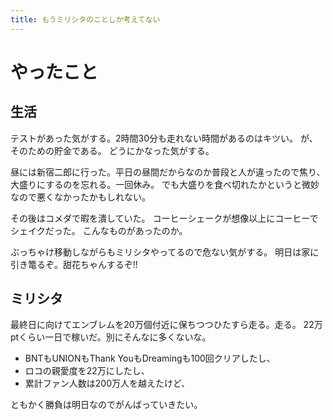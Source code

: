 ```yaml
---
title: もうミリシタのことしか考えてない
---
```


# やったこと

## 生活

テストがあった気がする。2時間30分も走れない時間があるのはキツい。
が、そのための貯金である。
どうにかなった気がする。

昼には新宿二郎に行った。平日の昼間だからなのか普段と人が違ったので焦り、大盛りにするのを忘れる。一回休み。
でも大盛りを食べ切れたかというと微妙なので悪くなかったかもしれない。

その後はコメダで暇を潰していた。
コーヒーシェークが想像以上にコーヒーでシェイクだった。
こんなものがあったのか。

ぶっちゃけ移動しながらもミリシタやってるので危ない気がする。
明日は家に引き篭るぞ。甜花ちゃんするぞ!!

## ミリシタ

最終日に向けてエンブレムを20万個付近に保ちつつひたすら走る。走る。
22万ptくらい一日で稼いだ。別にそんなに多くないな。

- BNTもUNIONもThank YouもDreamingも100回クリアしたし、
- ロコの親愛度を22万にしたし、
- 累計ファン人数は200万人を越えたけど、

ともかく勝負は明日なのでがんばっていきたい。
